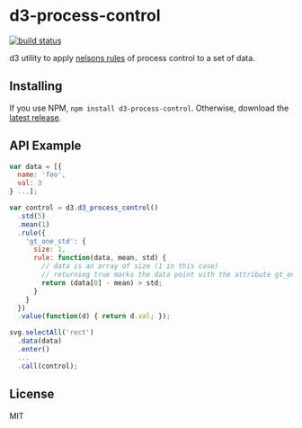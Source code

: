 # d3-process-control
[![build status](https://travis-ci.org/53seven/d3-process-control.svg)](https://travis-ci.org/53seven/d3-process-control)

d3 utility to apply [nelsons rules](https://en.wikipedia.org/wiki/Nelson_rules) of process control to a set of data.

## Installing

If you use NPM, `npm install d3-process-control`. Otherwise, download the [latest release](https://github.com/53seven/d3-process-control/releases/latest).

## API Example

```js
var data = [{
  name: 'foo',
  val: 3
} ...];

var control = d3.d3_process_control()
  .std(5)
  .mean(1)
  .rule({
    'gt_one_std': {
      size: 1,
      rule: function(data, mean, std) {
        // data is an array of size (1 in this case)
        // returning true marks the data point with the attribute gt_one_std
        return (data[0] - mean) > std;
      }
    }
  })
  .value(function(d) { return d.val; });

svg.selectAll('rect')
  .data(data)
  .enter()
  ...
  .call(control);
```

License
---

MIT
